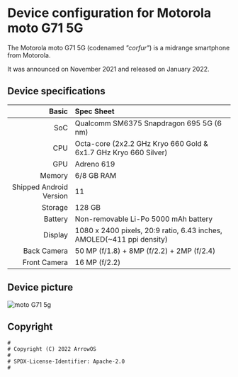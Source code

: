 Device configuration for Motorola moto G71 5G
=========================================

The Motorola moto G71 5G (codenamed _"corfur"_) is a midrange smartphone from Motorola.

It was announced on November 2021 and released on January 2022.

## Device specifications

Basic   | Spec Sheet
-------:|:-------------------------
SoC     | Qualcomm SM6375 Snapdragon 695 5G (6 nm)
CPU     | Octa-core (2x2.2 GHz Kryo 660 Gold & 6x1.7 GHz Kryo 660 Silver)
GPU     | Adreno 619
Memory  | 6/8 GB RAM
Shipped Android Version | 11
Storage | 128 GB
Battery | Non-removable Li-Po 5000 mAh battery
Display | 1080 x 2400 pixels, 20:9 ratio, 6.43 inches, AMOLED(~411 ppi density)
Back Camera  | 50 MP (f/1.8) + 8MP (f/2.2) + 2MP (f/2.4)
Front Camera  | 16 MP (f/2.2)

## Device picture
![moto G71 5g](https://motorolaroe.vtexassets.com/arquivos/ids/156684-1200-1200?v=637726744649000000&width=1200&height=1200&aspect=true "moto G71 5g")


## Copyright

```
#
# Copyright (C) 2022 ArrowOS
#
# SPDX-License-Identifier: Apache-2.0
#

